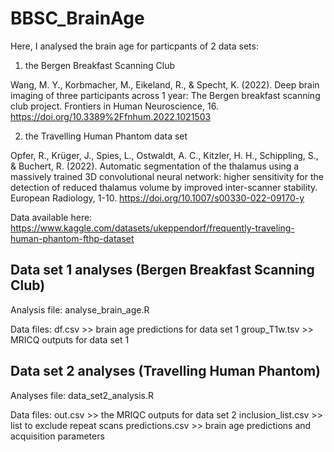 # BBSC_BrainAge

Here, I analysed the brain age for particpants of 2 data sets:

1) the Bergen Breakfast Scanning Club

Wang, M. Y., Korbmacher, M., Eikeland, R., & Specht, K. (2022). Deep brain imaging of three participants across 1 year: The Bergen breakfast scanning club project. Frontiers in Human Neuroscience, 16. https://doi.org/10.3389%2Ffnhum.2022.1021503

2) the Travelling Human Phantom data set

Opfer, R., Krüger, J., Spies, L., Ostwaldt, A. C., Kitzler, H. H., Schippling, S., & Buchert, R. (2022). Automatic segmentation of the thalamus using a massively trained 3D convolutional neural network: higher sensitivity for the detection of reduced thalamus volume by improved inter-scanner stability. European Radiology, 1-10. https://doi.org/10.1007/s00330-022-09170-y

Data available here: https://www.kaggle.com/datasets/ukeppendorf/frequently-traveling-human-phantom-fthp-dataset

## Data set 1 analyses (Bergen Breakfast Scanning Club)

Analysis file:
analyse_brain_age.R

Data files:
df.csv >> brain age predictions for data set 1
group_T1w.tsv >> MRICQ outputs for data set 1

## Data set 2 analyses (Travelling Human Phantom)

Analyses file:
data_set2_analysis.R

Data files:
out.csv >> the MRIQC outputs for data set 2
inclusion_list.csv >> list to exclude repeat scans
predictions.csv >> brain age predictions and acquisition parameters

